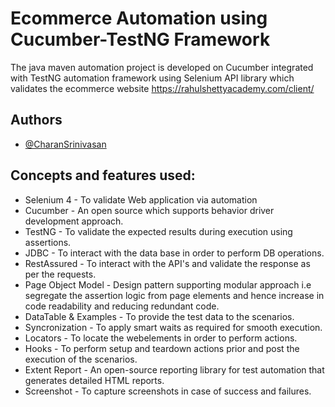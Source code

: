 
# Ecommerce Automation using Cucumber-TestNG Framework

The java maven automation project is developed on Cucumber integrated with TestNG automation framework using Selenium API library which validates the ecommerce website https://rahulshettyacademy.com/client/



## Authors

- [@CharanSrinivasan](https://github.com/CharanS704)


## Concepts and features used:

- Selenium 4 - To validate Web application via automation
- Cucumber - An open source which supports behavior driver development approach. 
- TestNG - To validate the expected results during execution using assertions.
 - JDBC - To interact with the data base in order to perform DB operations.
 - RestAssured - To interact with the API's and validate the response as per the requests.
- Page Object Model - Design pattern supporting modular approach i.e segregate the assertion logic from page elements and hence increase in code readability and reducing redundant code.
- DataTable & Examples - To provide the test data to the scenarios.
- Syncronization - To apply smart waits as required for smooth execution.
- Locators - To locate the webelements in order to perform actions.
- Hooks - To perform setup and teardown actions prior and post the execution of the scenarios.
- Extent Report - An open-source reporting library for test automation that generates detailed HTML reports.
- Screenshot - To capture screenshots in case of success and failures.
